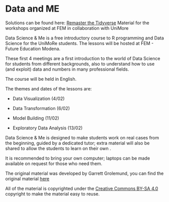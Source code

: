 # Data and ME

Solutions can be found here: [Remaster the Tidyverse](https://github.com/rstudio-education/master-the-tidyverse/)
 Material for the workshops organized at FEM in collaboration with UniMore
 
Data Science & Me is a free introductory course to R programming and Data Science for the UniMoRe students. The lessons will be hosted at FEM - Future Education Modena.

These first 4 meetings are a first introduction to the world of Data Science for students from different backgrounds, also to understand how to use (and exploit) data and numbers in many professional fields.

The course will be held in English.

The themes and dates of the lessons are:

- Data Visualization (4/02)

- Data Transformation (6/02)

- Model Building (11/02)

- Exploratory Data Analysis (13/02)

Data Science & Me is designed to make students work on real cases from the beginning, guided by a dedicated tutor; extra material will also be shared to allow the students to learn on their own .

It is recommended to bring your own computer; laptops can be made available on request for those who need them.
 
 
The original material was developed by Garrett Grolemund, you can find the original material [here](https://github.com/rstudio-education/remaster-the-tidyverse/blob/master/README.md)
 
All of the material is copyrighted under the [Creative Commons BY-SA 4.0](https://creativecommons.org/licenses/by-sa/4.0/) copyright to make the material easy to reuse.
